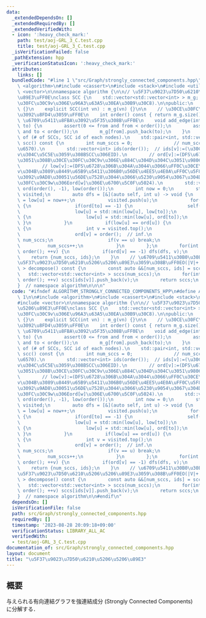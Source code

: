 ```yaml
---
data:
  _extendedDependsOn: []
  _extendedRequiredBy: []
  _extendedVerifiedWith:
  - icon: ':heavy_check_mark:'
    path: test/aoj-GRL_3_C.test.cpp
    title: test/aoj-GRL_3_C.test.cpp
  _isVerificationFailed: false
  _pathExtension: hpp
  _verificationStatusIcon: ':heavy_check_mark:'
  attributes:
    links: []
  bundledCode: "#line 1 \"src/Graph/strongly_connected_components.hpp\"\n\n\n\n#include\
    \ <algorithm>\n#include <cassert>\n#include <stack>\n#include <utility>\n#include\
    \ <vector>\n\nnamespace algorithm {\n\n// \u5F37\u9023\u7D50\u6210\u5206\u5206\
    \u89E3\uFF0E\nclass SCC {\n    std::vector<std::vector<int> > m_g;  // m_g[v][]:=(\u30CE\
    \u30FC\u30C9v\u306E\u96A3\u63A5\u30EA\u30B9\u30C8).\n\npublic:\n    SCC() : SCC(0)\
    \ {}\n    explicit SCC(int vn) : m_g(vn) {}\n\n    // \u30CE\u30FC\u30C9\u6570\
    \u3092\u8FD4\u3059\uFF0E\n    int order() const { return m_g.size(); }\n    //\
    \ \u6709\u5411\u8FBA\u3092\u5F35\u308B\uFF0E\n    void add_edge(int from, int\
    \ to) {\n        assert(0 <= from and from < order());\n        assert(0 <= to\
    \ and to < order());\n        m_g[from].push_back(to);\n    }\n    // return pair\
    \ of (# of SCCs, SCC id of each nodes).\n    std::pair<int, std::vector<int> >\
    \ scc() const {\n        int num_sccs = 0;               // num_sccs:=(SCCs\u306E\
    \u6570).\n        std::vector<int> ids(order());  // ids[v]:=(\u30CE\u30FC\u30C9\
    v\u304C\u5C5E\u3059\u308BSCC\u306EID).\n        // ord[v]:=(DFS\u6728\u306B\u304A\
    \u3051\u308B\u30CE\u30FC\u30C9v\u306E\u884C\u304D\u304C\u3051\u9806\u5E8F).\n\
    \        // low[v]:=(DFS\u6728\u306B\u304A\u3044\u3066\uFF0C\u30CE\u30FC\u30C9\
    v\u304B\u3089\u8449\u65B9\u5411\u306B0\u56DE\u4EE5\u4E0A\uFF0C\u5F8C\u9000\u8FBA\
    \u3092\u9AD8\u30051\u56DE\u7528\u3044\u3066\u5230\u9054\u3067\u304D\u308B\u30CE\
    \u30FC\u30C9w\u306Eord[w]\u306E\u6700\u5C0F\u5024).\n        std::vector<int>\
    \ ord(order(), -1), low(order());\n        int now = 0;\n        std::stack<int>\
    \ visited;\n        auto dfs = [&](auto self, int u) -> void {\n            ord[u]\
    \ = low[u] = now++;\n            visited.push(u);\n            for(int to : m_g[u])\
    \ {\n                if(ord[to] == -1) {\n                    self(self, to);\n\
    \                    low[u] = std::min(low[u], low[to]);\n                } else\
    \ {\n                    low[u] = std::min(low[u], ord[to]);\n               \
    \ }\n            }\n            if(low[u] == ord[u]) {\n                while(true)\
    \ {\n                    int v = visited.top();\n                    visited.pop();\n\
    \                    ord[v] = order();  // inf.\n                    ids[v] =\
    \ num_sccs;\n                    if(v == u) break;\n                }\n      \
    \          num_sccs++;\n            }\n        };\n        for(int v = 0; v <\
    \ order(); ++v) {\n            if(ord[v] == -1) dfs(dfs, v);\n        }\n    \
    \    return {num_sccs, ids};\n    }\n    // \u6709\u5411\u30B0\u30E9\u30D5\u3092\
    \u5F37\u9023\u7D50\u6210\u5206\u5206\u89E3\u3059\u308B\uFF0EO(|V|+|E|).\n    std::vector<std::vector<int>\
    \ > decompose() const {\n        const auto &&[num_sccs, ids] = scc();\n     \
    \   std::vector<std::vector<int> > sccs(num_sccs);\n        for(int v = 0; v <\
    \ order(); ++v) sccs[ids[v]].push_back(v);\n        return sccs;\n    }\n};\n\n\
    }  // namespace algorithm\n\n\n"
  code: "#ifndef ALGORITHM_STRONGLY_CONNECTED_COMPONENTS_HPP\n#define ALGORITHM_STRONGLY_CONNECTED_COMPONENTS_HPP\
    \ 1\n\n#include <algorithm>\n#include <cassert>\n#include <stack>\n#include <utility>\n\
    #include <vector>\n\nnamespace algorithm {\n\n// \u5F37\u9023\u7D50\u6210\u5206\
    \u5206\u89E3\uFF0E\nclass SCC {\n    std::vector<std::vector<int> > m_g;  // m_g[v][]:=(\u30CE\
    \u30FC\u30C9v\u306E\u96A3\u63A5\u30EA\u30B9\u30C8).\n\npublic:\n    SCC() : SCC(0)\
    \ {}\n    explicit SCC(int vn) : m_g(vn) {}\n\n    // \u30CE\u30FC\u30C9\u6570\
    \u3092\u8FD4\u3059\uFF0E\n    int order() const { return m_g.size(); }\n    //\
    \ \u6709\u5411\u8FBA\u3092\u5F35\u308B\uFF0E\n    void add_edge(int from, int\
    \ to) {\n        assert(0 <= from and from < order());\n        assert(0 <= to\
    \ and to < order());\n        m_g[from].push_back(to);\n    }\n    // return pair\
    \ of (# of SCCs, SCC id of each nodes).\n    std::pair<int, std::vector<int> >\
    \ scc() const {\n        int num_sccs = 0;               // num_sccs:=(SCCs\u306E\
    \u6570).\n        std::vector<int> ids(order());  // ids[v]:=(\u30CE\u30FC\u30C9\
    v\u304C\u5C5E\u3059\u308BSCC\u306EID).\n        // ord[v]:=(DFS\u6728\u306B\u304A\
    \u3051\u308B\u30CE\u30FC\u30C9v\u306E\u884C\u304D\u304C\u3051\u9806\u5E8F).\n\
    \        // low[v]:=(DFS\u6728\u306B\u304A\u3044\u3066\uFF0C\u30CE\u30FC\u30C9\
    v\u304B\u3089\u8449\u65B9\u5411\u306B0\u56DE\u4EE5\u4E0A\uFF0C\u5F8C\u9000\u8FBA\
    \u3092\u9AD8\u30051\u56DE\u7528\u3044\u3066\u5230\u9054\u3067\u304D\u308B\u30CE\
    \u30FC\u30C9w\u306Eord[w]\u306E\u6700\u5C0F\u5024).\n        std::vector<int>\
    \ ord(order(), -1), low(order());\n        int now = 0;\n        std::stack<int>\
    \ visited;\n        auto dfs = [&](auto self, int u) -> void {\n            ord[u]\
    \ = low[u] = now++;\n            visited.push(u);\n            for(int to : m_g[u])\
    \ {\n                if(ord[to] == -1) {\n                    self(self, to);\n\
    \                    low[u] = std::min(low[u], low[to]);\n                } else\
    \ {\n                    low[u] = std::min(low[u], ord[to]);\n               \
    \ }\n            }\n            if(low[u] == ord[u]) {\n                while(true)\
    \ {\n                    int v = visited.top();\n                    visited.pop();\n\
    \                    ord[v] = order();  // inf.\n                    ids[v] =\
    \ num_sccs;\n                    if(v == u) break;\n                }\n      \
    \          num_sccs++;\n            }\n        };\n        for(int v = 0; v <\
    \ order(); ++v) {\n            if(ord[v] == -1) dfs(dfs, v);\n        }\n    \
    \    return {num_sccs, ids};\n    }\n    // \u6709\u5411\u30B0\u30E9\u30D5\u3092\
    \u5F37\u9023\u7D50\u6210\u5206\u5206\u89E3\u3059\u308B\uFF0EO(|V|+|E|).\n    std::vector<std::vector<int>\
    \ > decompose() const {\n        const auto &&[num_sccs, ids] = scc();\n     \
    \   std::vector<std::vector<int> > sccs(num_sccs);\n        for(int v = 0; v <\
    \ order(); ++v) sccs[ids[v]].push_back(v);\n        return sccs;\n    }\n};\n\n\
    }  // namespace algorithm\n\n#endif\n"
  dependsOn: []
  isVerificationFile: false
  path: src/Graph/strongly_connected_components.hpp
  requiredBy: []
  timestamp: '2023-08-28 20:09:18+09:00'
  verificationStatus: LIBRARY_ALL_AC
  verifiedWith:
  - test/aoj-GRL_3_C.test.cpp
documentation_of: src/Graph/strongly_connected_components.hpp
layout: document
title: "\u5F37\u9023\u7D50\u6210\u5206\u5206\u89E3"
---
```


## 概要

与えられる有向連結グラフを強連結成分 (Strongly Connected Components) に分解する．
